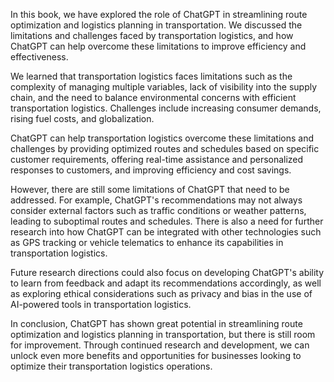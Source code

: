 

In this book, we have explored the role of ChatGPT in streamlining route optimization and logistics planning in transportation. We discussed the limitations and challenges faced by transportation logistics, and how ChatGPT can help overcome these limitations to improve efficiency and effectiveness.

We learned that transportation logistics faces limitations such as the complexity of managing multiple variables, lack of visibility into the supply chain, and the need to balance environmental concerns with efficient transportation logistics. Challenges include increasing consumer demands, rising fuel costs, and globalization.

ChatGPT can help transportation logistics overcome these limitations and challenges by providing optimized routes and schedules based on specific customer requirements, offering real-time assistance and personalized responses to customers, and improving efficiency and cost savings.

However, there are still some limitations of ChatGPT that need to be addressed. For example, ChatGPT's recommendations may not always consider external factors such as traffic conditions or weather patterns, leading to suboptimal routes and schedules. There is also a need for further research into how ChatGPT can be integrated with other technologies such as GPS tracking or vehicle telematics to enhance its capabilities in transportation logistics.

Future research directions could also focus on developing ChatGPT's ability to learn from feedback and adapt its recommendations accordingly, as well as exploring ethical considerations such as privacy and bias in the use of AI-powered tools in transportation logistics.

In conclusion, ChatGPT has shown great potential in streamlining route optimization and logistics planning in transportation, but there is still room for improvement. Through continued research and development, we can unlock even more benefits and opportunities for businesses looking to optimize their transportation logistics operations.
